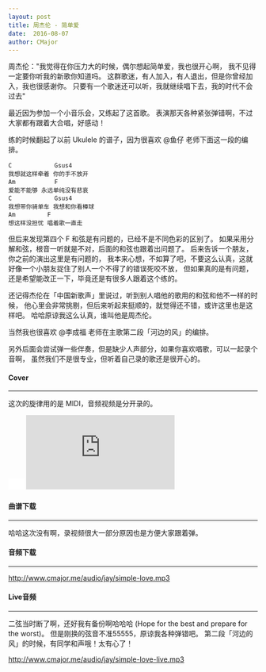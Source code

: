 ```yaml
---
layout: post
title: 周杰伦 - 简单爱
date:  2016-08-07
author: CMajor
---
```


周杰伦："我觉得在你压力大的时候，偶尔想起简单爱，我也很开心啊，
我不见得一定要你听我的新歌你知道吗。
这群歌迷，有人加入，有人退出，但是你曾经加入，我也很感谢你。
只要有一个歌迷还可以听，我就继续唱下去，我的时代不会过去"

最近因为参加一个小音乐会，又练起了这首歌。
表演那天各种紧张弹错啊，不过大家都有跟着大合唱，好感动！

练的时候翻起了以前 Ukulele 的谱子，因为很喜欢 @鱼仔 老师下面这一段的编排。

```
C            Gsus4
我想就这样牵着 你的手不放开
Am           F
爱能不能够 永远单纯没有悲哀
C            Gsus4
我想带你骑单车 我想和你看棒球
Am         F
想这样没担忧 唱着歌一直走
```

但后来发现第四个 F 和弦是有问题的，已经不是不同色彩的区别了。
如果采用分解和弦，根音一听就是不对，后面的和弦也跟着出问题了。
后来告诉一个朋友，你之前的演出这里是有问题的，
我本来心想，不如算了吧，不要这么认真，这就好像一个小朋友捉住了别人一个不得了的错误死咬不放，
但如果真的是有问题，还是希望能改正一下，毕竟还是有很多人跟着这个练的。

还记得杰伦在「中国新歌声」里说过，听到别人唱他的歌用的和弦和他不一样的时候，
他心里会非常挑剔，但后来听起来挺顺的，就觉得还不错，或许这里也是这样吧。
哈哈原谅我这么认真，谁叫他是周杰伦。

当然我也很喜欢 @李成福 老师在主歌第二段「河边的风」的编排。

另外后面会尝试弹一些伴奏，但是缺少人声部分，如果你喜欢唱歌，可以一起录个音啊，
虽然我们不是很专业，但听着自己录的歌还是很开心的。

#### Cover
----------

这次的旋律用的是 MIDI，音频视频是分开录的。

<div class="wrap">
    <img class="ratio" src="/img/16x11.png"/>
    <iframe src="http://player.youku.com/embed/XMTY4NDM4OTYxNg==" frameborder="0" allowfullscreen></iframe>
</div>

#### 曲谱下载
------------

哈哈这次没有啊，录视频很大一部分原因也是方便大家跟着弹。

#### 音频下载
------------

<a href="http://www.cmajor.me/audio/jay/simple-love.mp3" target="_blank">http://www.cmajor.me/audio/jay/simple-love.mp3</a>

#### Live音频
-------------

二弦当时断了啊，还好我有备份啊哈哈哈
(Hope for the best and prepare for the worst)。
但是刚换的弦音不准55555，原谅我各种弹错吧。
第二段「河边的风」的时候，有同学和声哦！太有心了！

<a href="http://www.cmajor.me/audio/jay/simple-love-live.mp3" target="_blank">http://www.cmajor.me/audio/jay/simple-love-live.mp3</a>

